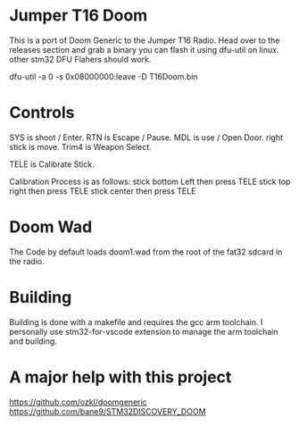 # Jumper T16 Doom
This is a port of Doom Generic to the Jumper T16 Radio.
Head over to the releases section and grab a binary you can flash it using dfu-util on linux.
other stm32 DFU Flahers should work.

dfu-util -a 0 -s 0x08000000:leave -D T16Doom.bin

# Controls
SYS is shoot / Enter.
RTN is Escape / Pause.
MDL is use / Open Door.
right stick is move.
Trim4 is Weapon Select.

TELE is Calibrate Stick.

Calibration Process is as follows:
  stick bottom Left then press TELE
  stick top right then press TELE
  stick center then press TELE

# Doom Wad
The Code by default loads doom1.wad from the root of the fat32 sdcard in the radio.

# Building
Building is done with a makefile and requires the gcc arm toolchain.
I personally use stm32-for-vscode extension to manage the arm toolchain and building.

# A major help with this project
https://github.com/ozkl/doomgeneric
https://github.com/bane9/STM32DISCOVERY_DOOM
